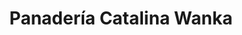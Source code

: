 ---
title: "Panadería Catalina Wanka"
url: /san-jeronimo-de-tunan/panaderia-catalina-wanka/
shop: panadería
---